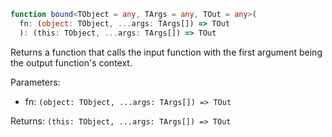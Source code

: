 ```typescript
function bound<TObject = any, TArgs = any, TOut = any>(
  fn: (object: TObject, ...args: TArgs[]) => TOut
  ): (this: TObject, ...args: TArgs[]) => TOut
```

Returns a function that calls the input function with the first argument being the output function's context.

Parameters:
* fn: `(object: TObject, ...args: TArgs[]) => TOut`

Returns: `(this: TObject, ...args: TArgs[]) => TOut`
